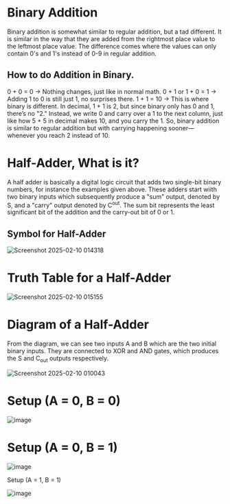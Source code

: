 # Binary Addition
Binary addition is somewhat similar to regular addition, but a tad different. It is similar in the way that they are added from the rightmost 
place value to the leftmost place value. The difference comes where the values can only contain 0's and 1's instead of 0-9 in regular addition. 

## How to do Addition in Binary.
0 + 0 = 0 → Nothing changes, just like in normal math.
0 + 1 or 1 + 0 = 1 → Adding 1 to 0 is still just 1, no surprises there.
1 + 1 = 10 → This is where binary is different. In decimal, 1 + 1 is 2, but since binary only has 0 and 1, there’s no "2." Instead, we write 0 
and carry over a 1 to the next column, just like how 5 + 5 in decimal makes 10, and you carry the 1. So, binary addition is similar to regular 
addition but with carrying happening sooner— whenever you reach 2 instead of 10.

# Half-Adder, What is it?
A half adder is basically a digital logic circuit that adds two single-bit binary numbers, for instance the examples given above. These adders
start wiith two binary inputs which subsequently produce a "sum" output, denoted by S, and a "carry" output denoted by C<sup>out</sup>. 
The sum bit represents the least significant bit of the addition and the carry-out bit of 0 or 1. 

## Symbol for Half-Adder

![Screenshot 2025-02-10 014318](https://github.com/user-attachments/assets/fa04dd62-2344-4714-8756-13a7fb5b56a7)


# Truth Table for a Half-Adder

![Screenshot 2025-02-10 015155](https://github.com/user-attachments/assets/48779ef3-185a-49ce-9e54-b5b67a75a3b9)


# Diagram of a Half-Adder
From the diagram, we can see two inputs A and B which are the two initial binary inputs. They are connected to XOR and AND gates, which produces
the S and C<sub>out</sub> outputs respectively. 

![Screenshot 2025-02-10 010043](https://github.com/user-attachments/assets/e5717d85-d268-4eae-94e9-2056b38d6284)

# Setup (A = 0, B = 0)

![image](https://github.com/user-attachments/assets/1ece4e3c-e7a3-4303-be8e-ab47d77e7c7b)

# Setup (A = 0, B = 1)

![image](https://github.com/user-attachments/assets/588b5e40-4d4e-4251-97d0-2e33abb8de1f)

Setup (A = 1, B = 1)

![image](https://github.com/user-attachments/assets/4409f228-049e-492a-9943-e39eddb3f7c7)

